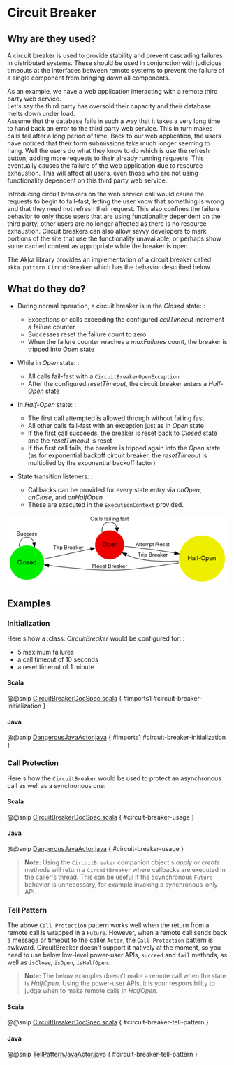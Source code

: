 <a id="circuit-breaker"></a>
# Circuit Breaker

## Why are they used?

A circuit breaker is used to provide stability and prevent cascading failures in distributed
systems.  These should be used in conjunction with judicious timeouts at the interfaces between
remote systems to prevent the failure of a single component from bringing down all components.

As an example, we have a web application interacting with a remote third party web service.  
Let's say the third party has oversold their capacity and their database melts down under load.  
Assume that the database fails in such a way that it takes a very long time to hand back an
error to the third party web service.  This in turn makes calls fail after a long period of 
time.  Back to our web application, the users have noticed that their form submissions take
much longer seeming to hang.  Well the users do what they know to do which is use the refresh
button, adding more requests to their already running requests.  This eventually causes the 
failure of the web application due to resource exhaustion.  This will affect all users, even
those who are not using functionality dependent on this third party web service.

Introducing circuit breakers on the web service call would cause the requests to begin to 
fail-fast, letting the user know that something is wrong and that they need not refresh 
their request.  This also confines the failure behavior to only those users that are using
functionality dependent on the third party, other users are no longer affected as there is no
resource exhaustion.  Circuit breakers can also allow savvy developers to mark portions of
the site that use the functionality unavailable, or perhaps show some cached content as 
appropriate while the breaker is open.

The Akka library provides an implementation of a circuit breaker called 
`akka.pattern.CircuitBreaker` which has the behavior described below.

## What do they do?

 * 
   During normal operation, a circuit breaker is in the 
   *Closed*
    state:
   : 
    * Exceptions or calls exceeding the configured *callTimeout* increment a failure counter
    * Successes reset the failure count to zero
    * When the failure counter reaches a *maxFailures* count, the breaker is tripped into *Open* state
   
 * 
   While in 
   *Open*
    state:
   : 
    * All calls fail-fast with a `CircuitBreakerOpenException`
    * After the configured *resetTimeout*, the circuit breaker enters a *Half-Open* state
   
 * 
   In 
   *Half-Open*
    state:
   : 
    * The first call attempted is allowed through without failing fast
    * All other calls fail-fast with an exception just as in *Open* state
    * If the first call succeeds, the breaker is reset back to *Closed* state and the *resetTimeout* is reset
    * If the first call fails, the breaker is tripped again into the *Open* state (as for exponential backoff circuit breaker, the *resetTimeout* is multiplied by the exponential backoff factor)
   
 * 
   State transition listeners: 
   : 
    * Callbacks can be provided for every state entry via *onOpen*, *onClose*, and *onHalfOpen*
    * These are executed in the `ExecutionContext` provided.
   

![circuit-breaker-states.png](../images/circuit-breaker-states.png)

## Examples

### Initialization

Here's how a :class:
*CircuitBreaker*
 would be configured for:
: 
 * 5 maximum failures
 * a call timeout of 10 seconds
 * a reset timeout of 1 minute


#### Scala

@@snip [CircuitBreakerDocSpec.scala](code/docs/circuitbreaker/CircuitBreakerDocSpec.scala) { #imports1 #circuit-breaker-initialization }

#### Java

@@snip [DangerousJavaActor.java](code/docs/circuitbreaker/DangerousJavaActor.java) { #imports1 #circuit-breaker-initialization }

### Call Protection

Here's how the `CircuitBreaker` would be used to protect an asynchronous
call as well as a synchronous one:

#### Scala

@@snip [CircuitBreakerDocSpec.scala](code/docs/circuitbreaker/CircuitBreakerDocSpec.scala) { #circuit-breaker-usage }

#### Java

@@snip [DangerousJavaActor.java](code/docs/circuitbreaker/DangerousJavaActor.java) { #circuit-breaker-usage }

> **Note:**
Using the `CircuitBreaker` companion object's *apply* or *create* methods
will return a `CircuitBreaker` where callbacks are executed in the caller's thread.
This can be useful if the asynchronous `Future` behavior is unnecessary, for
example invoking a synchronous-only API.

### Tell Pattern

The above `Call Protection` pattern works well when the return from a remote call is wrapped in a `Future`.
However, when a remote call sends back a message or timeout to the caller `Actor`, the `Call Protection` pattern
is awkward. CircuitBreaker doesn't support it natively at the moment, so you need to use below low-level power-user APIs,
`succeed`  and  `fail` methods, as well as `isClose`, `isOpen`, `isHalfOpen`.

> **Note:**
The below examples doesn't make a remote call when the state is *HalfOpen*. Using the power-user APIs, it is
your responsibility to judge when to make remote calls in *HalfOpen*.

#### Scala

@@snip [CircuitBreakerDocSpec.scala](code/docs/circuitbreaker/CircuitBreakerDocSpec.scala) { #circuit-breaker-tell-pattern }

#### Java

@@snip [TellPatternJavaActor.java](code/docs/circuitbreaker/TellPatternJavaActor.java) { #circuit-breaker-tell-pattern }